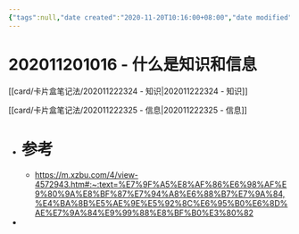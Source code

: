 ```yaml
---
{"tags":null,"date created":"2020-11-20T10:16:00+08:00","date modified":"2024-04-08T18:35:20+08:00","dg-publish":true,"permalink":"/card/卡片盒笔记法/202011201016 - 什么是知识和信息/","dgPassFrontmatter":true,"noteIcon":"2","created":"2020-11-20T10:16:00+08:00","updated":"2024-04-08T18:35:20+08:00"}
---
```



# 202011201016 - 什么是知识和信息

[[card/卡片盒笔记法/202011222324 - 知识\|202011222324 - 知识]]

[[card/卡片盒笔记法/202011222325 - 信息\|202011222325 - 信息]]
- # 参考
	- https://m.xzbu.com/4/view-4572943.htm#:~:text=%E7%9F%A5%E8%AF%86%E6%98%AF%E9%80%9A%E8%BF%87%E7%94%A8%E6%88%B7%E7%9A%84,%E4%BA%8B%E5%AE%9E%E5%92%8C%E6%95%B0%E6%8D%AE%E7%9A%84%E9%99%88%E8%BF%B0%E3%80%82
-
